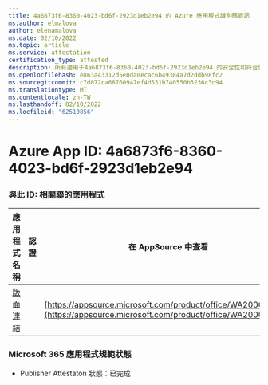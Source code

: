 ```yaml
---
title: 4a6873f6-8360-4023-bd6f-2923d1eb2e94 的 Azure 應用程式識別碼資訊
ms.author: elmalova
author: elenamalova
ms.date: 02/10/2022
ms.topic: article
ms.service: attestation
certification_type: attested
description: 所有適用于4a6873f6-8360-4023-bd6f-2923d1eb2e94 的安全性和符合性資訊資訊。
ms.openlocfilehash: e863a43312d5e0da0ecac6b49384a7d2ddb98fc2
ms.sourcegitcommit: c7d072ca68760947ef4d531b740550b3236c3c94
ms.translationtype: MT
ms.contentlocale: zh-TW
ms.lasthandoff: 02/10/2022
ms.locfileid: "62510856"
---
```

# <a name="azure-app-id-4a6873f6-8360-4023-bd6f-2923d1eb2e94"></a>Azure App ID: 4a6873f6-8360-4023-bd6f-2923d1eb2e94


### <a name="apps-associated-with-this-id"></a>與此 ID: 相關聯的應用程式
| **應用程式名稱** | **認證** | **在 AppSource 中查看** |
|--------------|---------------|-----------------------|
| [版面連結](https://docs.microsoft.com/microsoft-365-app-certification/forward/WA200001955) |  | [https://appsource.microsoft.com/product/office/WA200001955](https://appsource.microsoft.com/product/office/WA200001955) |

### <a name="microsoft-365-app-compliance-status"></a>Microsoft 365 應用程式規範狀態
- Publisher Attestaton 狀態：已完成
